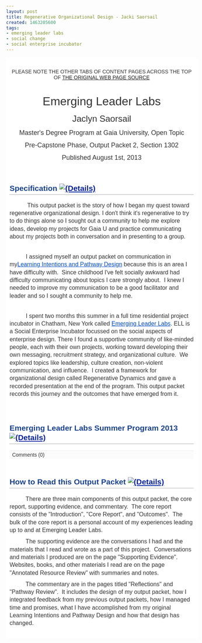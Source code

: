 ```yaml
---
layout: post
title: Regenerative Organizational Design - Jacki Saorsail
created: 1463205600
tags:
- emerging leader labs
- social change
- social enterprise incubator
---
```

<div class="column columns2 firstcolumn" id="row_1_column_1" style="vertical-align: top; float: left; padding: 10px 9.4625px; position: relative; width: 505.013px; color: rgb(51, 51, 51); font-family: Arial, 'Nimbus Sans L', Helvetica, sans-serif; line-height: 15.996px; background-color: rgb(255, 255, 255);"><div class="column-content" style="min-height: 20px;"><div class="blockinstance cb bt-textbox" id="blockinstance_24904" style="padding-top: 10px; padding-bottom: 10px; position: relative; clear: both;"><div class="blockinstance-content" id="blockinstance-content-24904"><p style="margin-top: 10px; margin-bottom: 10px; text-align: center;">PLEASE NOTE THE OTHER TABS OF CONTENT PAGES ACROSS THE TOP<br>OF <a href="http://THE ORIGINAL WEB PAGE SOURCE" target="_blank">THE ORIGINAL WEB PAGE SOURCE</a></p><p style="margin-top: 10px; margin-bottom: 10px; text-align: center;">&nbsp;</p><p style="margin-top: 10px; margin-bottom: 10px; text-align: center;"><span style="line-height: 1.333em; font-size: xx-large;">Emerging Leader Labs</span></p><p style="margin-top: 10px; margin-bottom: 10px; text-align: center;"><span style="line-height: 1.333em; font-size: x-large;">Jaclyn Saorsail</span></p><p style="margin-top: 10px; margin-bottom: 10px; text-align: center;"><span style="line-height: 1.333em; font-size: large;">Master's Degree Program at Gaia University, Open Topic</span></p><p style="margin-top: 10px; margin-bottom: 10px; text-align: center;"><span style="line-height: 1.333em; font-size: large;">Pre-Capstone Phase, Output Packet 2, Section 1302</span></p><p style="margin-top: 10px; margin-bottom: 10px; text-align: center;"><span style="line-height: 1.333em; font-size: large;">Published August 1st, 2013</span></p></div></div><div class="blockinstance cb bt-textbox" id="blockinstance_23638" style="padding-top: 10px; padding-bottom: 10px; position: relative; clear: both;"><div class="blockinstance-header" style="margin-bottom: 3px;"><h2 class="title" style="line-height: 1.25em; word-wrap: break-word; font-size: 1.5em; color: rgb(26, 66, 143); border-bottom-width: 2px; border-bottom-style: solid; border-bottom-color: rgb(209, 209, 209); padding-bottom: 3px;">Specification&nbsp;<a href="http://portfolios.gaiauniversity.org/artefact/artefact.php?artefact=22738&amp;view=3977&amp;block=23638" style="outline: none; color: rgb(3, 33, 157);" title="Click for more information and to place feedback."><img alt="(Details)" src="http://portfolios.gaiauniversity.org/theme/raw/static/images/detail_small.png" style="border: 0px;"></a></h2></div><div class="blockinstance-content" id="blockinstance-content-23638"><p style="margin-top: 10px; margin-bottom: 0in; line-height: 13.68px;"><span style="line-height: 1.333em; font-size: medium;">&nbsp;&nbsp;&nbsp;&nbsp;&nbsp;&nbsp;&nbsp;&nbsp;&nbsp;&nbsp; This output packet is the story of how I began my quest toward regenerative organizational design. I don't think it's regenerative to try to do things alone so I sought out a community to help me explore ideas, develop my projects for Gaia U and practice communicating about my projects both in conversation and in presenting to a group.</span></p><p style="margin-top: 10px; margin-bottom: 0in; line-height: 13.68px;">&nbsp;</p><p style="margin-top: 10px; margin-bottom: 0in; line-height: 13.68px;"><span style="line-height: 1.333em; font-size: medium;">&nbsp;&nbsp;&nbsp;&nbsp;&nbsp;&nbsp;&nbsp;&nbsp;&nbsp; I assigned myself an output packet on communication in my<a href="http://portfolios.gaiauniversity.org/view/view.php?t=b7oNenxapWAsUyrX6iYw" style="outline: none; color: rgb(2, 74, 195);" target="_blank" title="Learning Intentions and Pathway Design">Learning Intentions and Pathway Design</a>&nbsp;because this is an area I have difficulty with.&nbsp; Since childhood I've felt socially awkward had difficulty communicating about topics I car</span><span style="line-height: 1.333em; font-size: medium;">e</span><span style="line-height: 1.333em; font-size: medium;">&nbsp;strongly about.&nbsp; I knew I needed to improve my communication to be a good facilitator and leader and so I sought a community to help me.</span></p><p style="margin-top: 10px; margin-bottom: 0in; line-height: 13.68px;">&nbsp;</p><p style="margin-top: 10px; margin-bottom: 0in; line-height: 13.68px;"><span style="line-height: 1.333em; font-size: medium;">&nbsp;&nbsp;&nbsp;&nbsp;&nbsp;&nbsp;&nbsp;&nbsp;&nbsp; I spent two months this summer in a full time residential project incubator in Chatham, New York called&nbsp;<a href="http://www.emergingleaderlabs.org/" style="outline: none; color: rgb(2, 74, 195);" target="_blank" title="Emerging Leader Labs">Emerging Leader Labs</a>.&nbsp;<span style="line-height: 1.333em;">ELL is a Social Enterprise Incubator focussed on the social aspects of enterprise design.&nbsp;</span>There I found a supportive community of like-minded people, each with their own projects, working toward developing their own messaging, recruitment strategy, and organizational culture.&nbsp; We explored topics like leadership, culture creation, non-violent communication, and influence.&nbsp; I created a framework for organizational design called Regenerative Dynamics and gave a recorded presentation at the end of the program. This output packet records this journey and the outcomes that have emerged from it.</span></p></div></div></div></div><div class="column columns2 lastcolumn" id="row_1_column_2" style="vertical-align: top; float: left; padding: 10px 9.4625px; position: relative; width: 505.013px; color: rgb(51, 51, 51); font-family: Arial, 'Nimbus Sans L', Helvetica, sans-serif; line-height: 15.996px; background-color: rgb(255, 255, 255);"><div class="column-content" style="min-height: 20px;"><div class="blockinstance cb bt-image" id="blockinstance_24910" style="padding-top: 10px; padding-bottom: 10px; position: relative; clear: both;"><div class="blockinstance-header" style="margin-bottom: 3px;"><h2 class="title" style="line-height: 1.25em; word-wrap: break-word; font-size: 1.5em; color: rgb(26, 66, 143); border-bottom-width: 2px; border-bottom-style: solid; border-bottom-color: rgb(209, 209, 209); padding-bottom: 3px;">Emerging Leader Labs Summer Program 2013&nbsp;<a href="http://portfolios.gaiauniversity.org/artefact/artefact.php?artefact=23782&amp;view=3977&amp;block=24910" style="outline: none; color: rgb(3, 33, 157);" title="Click for more information and to place feedback."><img alt="(Details)" src="http://portfolios.gaiauniversity.org/theme/raw/static/images/detail_small.png" style="border: 0px;"></a></h2></div><div class="blockinstance-content" id="blockinstance-content-24910"><div class="center imageblock" itemscope="" itemtype="http://schema.org/ImageObject" style="text-align: center;"><div class="image"><a href="http://portfolios.gaiauniversity.org/artefact/artefact.php?artefact=23782&amp;view=3977" style="outline: none; color: rgb(2, 74, 195);"><img alt="" itemprop="contentURL" src="http://portfolios.gaiauniversity.org/artefact/file/download.php?file=23782&amp;view=3977" style="border: 0px; max-width: 98%;"></a></div><div class="comments" style="padding: 3px 7px; border-top-width: 1px; border-top-style: solid; border-top-color: rgb(238, 238, 238); text-align: left; background: rgb(251, 251, 251);"><span class="nocomments" id="block_24910" style="padding-right: 5px;">Comments (0)</span></div></div></div></div><div class="blockinstance cb bt-textbox" id="blockinstance_24820" style="padding-top: 10px; padding-bottom: 10px; position: relative; clear: both;"><div class="blockinstance-header" style="margin-bottom: 3px;"><h2 class="title" style="line-height: 1.25em; word-wrap: break-word; font-size: 1.5em; color: rgb(26, 66, 143); border-bottom-width: 2px; border-bottom-style: solid; border-bottom-color: rgb(209, 209, 209); padding-bottom: 3px;">How to Read this Output Packet&nbsp;<a href="http://portfolios.gaiauniversity.org/artefact/artefact.php?artefact=23718&amp;view=3977&amp;block=24820" style="outline: none; color: rgb(3, 33, 157);" title="Click for more information and to place feedback."><img alt="(Details)" src="http://portfolios.gaiauniversity.org/theme/raw/static/images/detail_small.png" style="border: 0px;"></a></h2></div><div class="blockinstance-content" id="blockinstance-content-24820"><p style="margin-top: 10px; margin-bottom: 10px;"><span style="line-height: 1.333em; font-size: medium;">&nbsp;&nbsp;&nbsp;&nbsp;&nbsp;&nbsp;&nbsp;&nbsp;&nbsp; There are three main components of this output packet, the core report, supporting evidence, and commentary.&nbsp; The core report consists of the "Introduction", "Core Report", and "Outcomes".&nbsp; The bulk of the core report is a personal account of my experiences leading up to and at Emerging Leader Labs.</span></p><p style="margin-top: 10px; margin-bottom: 10px;"><span style="line-height: 1.333em; font-size: medium;">&nbsp;&nbsp;&nbsp;&nbsp;&nbsp;&nbsp;&nbsp;&nbsp;&nbsp; The supporting evidence are the conversations I had and the materials that I read and wrote as a part of this project.&nbsp; Conversations and materials I produced are on the page "Supporting Evidence".&nbsp; Websites, books, and other materials I read are on the page "Annotated Resource Review"&nbsp;<span style="line-height: 1.333em;">with summaries and notes</span>.</span></p><p style="margin-top: 10px; margin-bottom: 10px;"><span style="line-height: 1.333em; font-size: medium;">&nbsp;&nbsp;&nbsp;&nbsp;&nbsp;&nbsp;&nbsp;&nbsp;&nbsp; The commentary are in the pages titled "Reflections" and "Pathway Review".&nbsp; It includes the design of my output packet, how I integrated feedback from my previous output packets, how I managed time and promises, what I have accomplished from my original Learning Intentions and Pathway Design and how that design has changed.</span></p></div></div></div></div>
